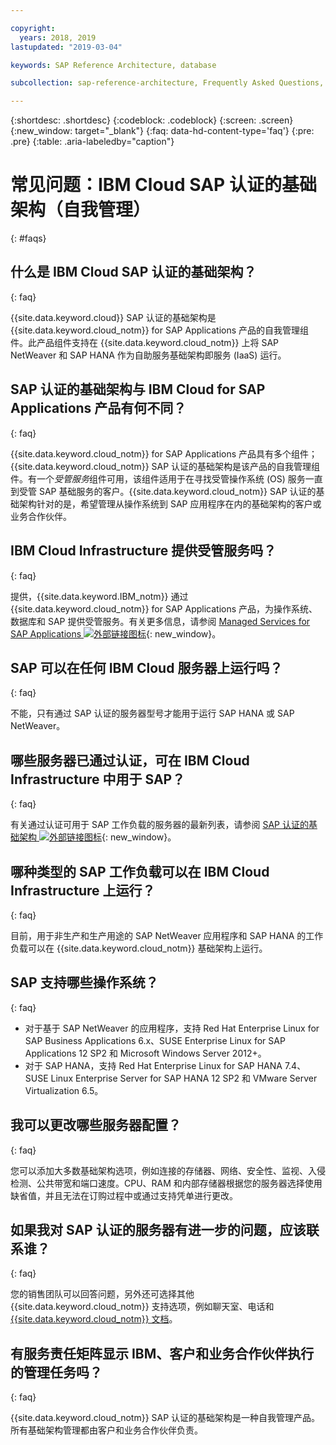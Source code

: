 ```yaml
---

copyright:
  years: 2018, 2019
lastupdated: "2019-03-04"

keywords: SAP Reference Architecture, database

subcollection: sap-reference-architecture, Frequently Asked Questions, FAQs

---
```


{:shortdesc: .shortdesc}
{:codeblock: .codeblock}
{:screen: .screen}
{:new_window: target="_blank"}
{:faq: data-hd-content-type='faq'}
{:pre: .pre}
{:table: .aria-labeledby="caption"}

# 常见问题：IBM Cloud SAP 认证的基础架构（自我管理）
{: #faqs}

## 什么是 IBM Cloud SAP 认证的基础架构？
{: faq}

{{site.data.keyword.cloud}} SAP 认证的基础架构是 {{site.data.keyword.cloud_notm}} for SAP Applications 产品的自我管理组件。此产品组件支持在 {{site.data.keyword.cloud_notm}} 上将 SAP NetWeaver 和 SAP HANA 作为自助服务基础架构即服务 (IaaS) 运行。

## SAP 认证的基础架构与 IBM Cloud for SAP Applications 产品有何不同？
{: faq}

{{site.data.keyword.cloud_notm}} for SAP Applications 产品具有多个组件；{{site.data.keyword.cloud_notm}} SAP 认证的基础架构是该产品的自我管理组件。有一个*受管服务*组件可用，该组件适用于在寻找受管操作系统 (OS) 服务一直到受管 SAP 基础服务的客户。{{site.data.keyword.cloud_notm}} SAP 认证的基础架构针对的是，希望管理从操作系统到 SAP 应用程序在内的基础架构的客户或业务合作伙伴。

## IBM Cloud Infrastructure 提供受管服务吗？
{: faq}

提供，{{site.data.keyword.IBM_notm}} 通过 {{site.data.keyword.cloud_notm}} for SAP Applications 产品，为操作系统、数据库和 SAP 提供受管服务。有关更多信息，请参阅 [Managed Services for SAP Applications ![外部链接图标](../../icons/launch-glyph.svg "外部链接图标")](https://www.ibm.com/cloud/sap/managed){: new_window}。

## SAP 可以在任何 IBM Cloud 服务器上运行吗？
{: faq}

不能，只有通过 SAP 认证的服务器型号才能用于运行 SAP HANA 或 SAP NetWeaver。

## 哪些服务器已通过认证，可在 IBM Cloud Infrastructure 中用于 SAP？
{: faq}  

有关通过认证可用于 SAP 工作负载的服务器的最新列表，请参阅 [SAP 认证的基础架构 ![外部链接图标](../../icons/launch-glyph.svg "外部链接图标")](https://www.ibm.com/cloud/bare-metal-servers/sap){: new_window}。

## 哪种类型的 SAP 工作负载可以在 IBM Cloud Infrastructure 上运行？
{: faq}

目前，用于非生产和生产用途的 SAP NetWeaver 应用程序和 SAP HANA 的工作负载可以在 {{site.data.keyword.cloud_notm}} 基础架构上运行。

## SAP 支持哪些操作系统？
{: faq}

  * 对于基于 SAP NetWeaver 的应用程序，支持 Red Hat Enterprise Linux for SAP Business Applications 6.x、SUSE Enterprise Linux for SAP Applications 12 SP2 和 Microsoft Windows Server 2012+。
  * 对于 SAP HANA，支持 Red Hat Enterprise Linux for SAP HANA 7.4、SUSE Linux Enterprise Server for SAP HANA 12 SP2 和 VMware Server Virtualization 6.5。

## 我可以更改哪些服务器配置？
{: faq}

您可以添加大多数基础架构选项，例如连接的存储器、网络、安全性、监视、入侵检测、公共带宽和端口速度。CPU、RAM 和内部存储器根据您的服务器选择使用缺省值，并且无法在订购过程中或通过支持凭单进行更改。

## 如果我对 SAP 认证的服务器有进一步的问题，应该联系谁？
{: faq}

您的销售团队可以回答问题，另外还可选择其他 {{site.data.keyword.cloud_notm}} 支持选项，例如聊天室、电话和 [{{site.data.keyword.cloud_notm}} 文档](/docs/get-support?topic=get-support-getting-customer-support#getting-customer-support)。

## 有服务责任矩阵显示 IBM、客户和业务合作伙伴执行的管理任务吗？
{: faq}

{{site.data.keyword.cloud_notm}} SAP 认证的基础架构是一种自我管理产品。所有基础架构管理都由客户和业务合作伙伴负责。

